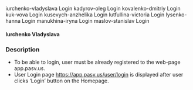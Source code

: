 iurchenko-vladyslava	Login
kadyrov-oleg	Login
kovalenko-dmitriy	Login
kuk-vova	Login
kusevych-anzhelika	Login
lutfullina-victoria	Login
lysenko-hanna	Login
manukhina-iryna	Login
maslov-stanislav	Login

#### Iurchenko Vladyslava
### Description
* To be able to login, user must be already registered to the web-page app.pasv.us.
* User Login page https://app.pasv.us/user/login is displayed after user clicks ‘Login’ button on the Homepage.
